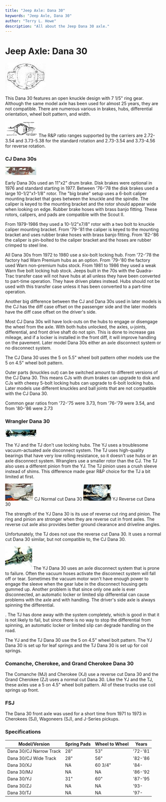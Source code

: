 ```yaml
---
title: "Jeep Axle: Dana 30"
keywords: "Jeep Axle, Dana 30"
author: "Terry L. Howe"
description: "All about the Jeep Dana 30 axle."
---
```

# Jeep Axle: Dana 30

[![Dana 30 diff cover](../../../img/axle/bwd30_.jpg)](../../../img/axle/bwd30.jpg)   

This Dana 30 features an open knuckle design with 7 1/5" ring gear. Although the same model axle has been used for almost 25 years, they are not compatible. There are numerous various in brakes, hubs, differential orientation, wheel bolt pattern, and width.

[![Dana id](../../../img/axle/danaid_.gif)](../../../img/axle/danaid.gif) The R&P ratio ranges supported by the carriers are 2.72-3.54 and 3.73-5.38 for the standard rotation and 2.73-3.54 and 3.73-4.56 for reverse rotation. 

### CJ Dana 30s

[![Dana 30 front](../../../img/axle/d30_.jpg)](../../../img/axle/d30.jpg) 

Early Dana 30s used an 11"x2" drum brake. Disk brakes were optional in 1976 and standard starting in 1977. Between '76-'78 the disk brakes used a large 10-1/2"x1-1/8" rotor. The "big brake" setup uses a 6-bolt caliper mounting bracket that goes between the knuckle and the spindle. The caliper is keyed to the mounting bracket and the rotor should appear wide when looking on edge. Rubber brake hoses with brass banjo fitting. These rotors, calipers, and pads are compatible with the Scout II. 

From 1979-1986 they used a 10-1/2"x7/8" rotor with a two bolt to knuckle caliper mounting bracket. From '79-'81 the caliper is keyed to the mounting bracket and uses rubber brake hoses with brass banjo fitting. From '82-'86 the caliper is pin-bolted to the caliper bracket and the hoses are rubber crimped to steel line. 

All Dana 30s from 1972 to 1980 use a six-bolt locking hub. From '72-'78 the factory had Warn Premium hubs as an option. From '79-'80 the factory used Warn non-premium hubs stock. From 1981 to 1986 they used a weak Warn five bolt locking hub stock. Jeeps built in the 70s with the Quadra-Trac transfer case will not have hubs at all unless they have been converted to part-time operation. They have driven plates instead. Hubs should not be used with this transfer case unless it has been converted to a part-time operation.

Another big difference between the CJ and Dana 30s used in later models is the CJ has the diff case offset on the passenger side and the later models have the diff case offset on the driver's side. 

Most CJ Dana 30s will have lock-outs on the hubs to engage or disengage the wheel from the axle. With both hubs unlocked, the axles, u-joints, differential, and front drive shaft do not spin. This is done to increase gas mileage, and if a locker is installed in the front diff, it will improve handling on the pavement. Later model Dana 30s either an axle disconnect system or no disconnect system. 

The CJ Dana 30 uses the 5 on 5.5" wheel bolt pattern other models use the 5 on 4.5" wheel bolt pattern. 

Outer parts (knuckles out) can be switched amount to different versions of the CJ Dana 30. This means CJs with drum brakes can upgrade to disk and CJs with cheesy 5-bolt locking hubs can upgrade to 6-bolt locking hubs. Later models use different knuckles and ball joints that are not compatible with the CJ Dana 30\. 

Common gear ratios from '72-'75 were 3.73, from '76-'79 were 3.54, and from '80-'86 were 2.73

### Wrangler Dana 30

[![Dana 30 YJ](../../../img/axle/d30yj01_.jpg)](../../../img/axle/d30yj01.jpg) 

The YJ and the TJ don't use locking hubs. The YJ uses a troublesome vacuum-actuated axle disconnect system. The TJ uses high-quality bearings that have very low rolling resistance, so it doesn't use hubs or an axle disconnect system. Wranglers use a smaller rotor than the CJ. The TJ also uses a different pinion from the YJ. The TJ pinion uses a crush sleeve instead of shims. This difference made gear R&P choice for the TJ a bit limited at first.

[![Dana 30 CJ](../../../img/axle/d30cj_.jpg)](../../../img/axle/d30cj.jpg) CJ Normal cut Dana 30 [![Dana 30 YJ](../../../img/axle/d30yj_.jpg)](../../../img/axle/d30yj.jpg) YJ Reverse cut Dana 30 

The strength of the YJ Dana 30 is its use of reverse cut ring and pinion. The ring and pinion are stronger when they are reverse cut in front axles. The reverse cut axle also provides better ground clearance and driveline angles.

Unfortunately, the TJ does not use the reverse cut Dana 30. It uses a normal cut Dana 30 similar, but not compatible to, the CJ Dana 30.

[![Dana 30 Axle Disconnect](../../../img/axle/d30vac_.jpg)](../../../img/axle/d30vac.jpg) The YJ Dana 30 uses an axle disconnect system that is prone to failure. Often the vacuum hoses activate the disconnect system will fall off or tear. Sometimes the vacuum motor won't have enough power to engage the sleeve when the gear lube in the disconnect housing gets gummed up. Another problem is that since only one axle is ever disconnected, an automatic locker or limited slip differential can cause problems with the axle and with handling. The driver's side axle is always spinning the differential.

. The TJ has done away with the system completely, which is good in that it is not likely to fail, but since there is no way to stop the differential from spinning, an automatic locker or limited slip can degrade handling on the road.

The YJ and the TJ Dana 30 use the 5 on 4.5" wheel bolt pattern. The YJ Dana 30 is set up for leaf springs and the TJ Dana 30 is set up for coil springs.

### Comanche, Cherokee, and Grand Cherokee Dana 30

The Comanche (MJ) and Cherokee (XJ) use a reverse cut Dana 30 and the Grand Cherokee (ZJ) uses a normal cut Dana 30. Like the YJ and the TJ, these axles use a 5 on 4.5" wheel bolt pattern. All of these trucks use coil springs up front.

### FSJ

The Dana 30 front axle was used for a short time from 1971 to 1973 in Cherokees (SJ), Wagoneers (SJ), and J-Series pickups.

### Specifications

| Model/Version           | Spring Pads | Wheel to Wheel | Years   |
|-------------------------|-------------|----------------|---------|
| Dana 30/CJ Narrow Track | 28"         | 53"            | '72-'81 |
| Dana 30/CJ Wide Track   | 28"         | 56"            | '82-'86 |
| Dana 30/XJ              | NA          | 60 3/4"        | '84-    |
| Dana 30/MJ              | NA          | NA             | '86-'92 |
| Dana 30/YJ              | 31"         | 60"            | '87-'95 |
| Dana 30/ZJ              | NA          | NA             | '93-    |
| Dana 30/TJ              | NA          | NA             | '97-    |